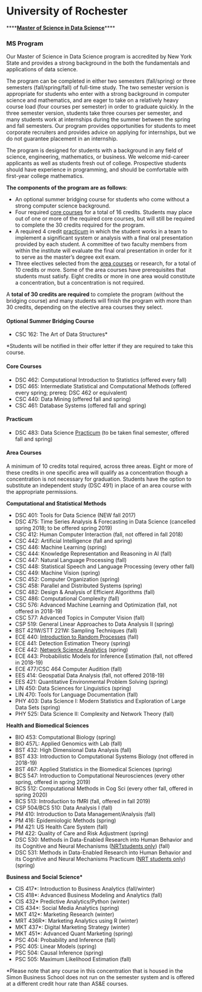 # University of Rochester

\*\*\*\*[**Master of Science in Data Science**](http://www.sas.rochester.edu/dsc/graduate/ms.html)\*\*\*\*

### MS Program

Our Master of Science in Data Science program is accredited by New York State and provides a strong background in the both the fundamentals and applications of data science.

The program can be completed in either two semesters \(fall/spring\) or three semesters \(fall/spring/fall\) of full-time study. The two semester version is appropriate for students who enter with a strong background in computer science and mathematics, and are eager to take on a relatively heavy course load \(four courses per semester\) in order to graduate quickly. In the three semester version, students take three courses per semester, and many students work at internships during the summer between the spring and fall semesters. Our program provides opportunities for students to meet corporate recruiters and provides advice on applying for internships, but we do not guarantee placement in an internship.

The program is designed for students with a background in any field of science, engineering, mathematics, or business. We welcome mid-career applicants as well as students fresh out of college. Prospective students should have experience in programming, and should be comfortable with first-year college mathematics.

**The components of the program are as follows**:

* An optional summer bridging course for students who come without a strong computer science background.
* Four required [core courses](http://www.sas.rochester.edu/dsc/graduate/ms.html#core) for a total of 16 credits. Students may place out of one or more of the required core courses, but will still be required to complete the 30 credits required for the program.
* A required 4 credit [practicum](http://www.sas.rochester.edu/dsc/graduate/ms.html#practicum) in which the student works in a team to implement a significant system or analysis with a final oral presentation provided by each student. A committee of two faculty members from within the institute will evaluate the final oral presentation in order for it to serve as the master’s degree exit exam.
* Three electives selected from the [area courses](http://www.sas.rochester.edu/dsc/graduate/ms.html#area) or research, for a total of 10 credits or more. Some of the area courses have prerequisites that students must satisfy. Eight credits or more in one area would constitute a concentration, but a concentration is not required. 

A **total of 30 credits are required** to complete the program \(without the bridging course\) and many students will finish the program with more than 30 credits, depending on the elective area courses they select.

#### Optional Summer Bridging Course

* CSC 162: The Art of Data Structures\*

\*Students will be notified in their offer letter if they are required to take this course.  

#### Core Courses

* DSC 462: Computational Introduction to Statistics \(offered every fall\)
* DSC 465: Intermediate Statistical and Computational Methods \(offered every spring; prereq: DSC 462 or equivalent\)
* CSC 440: Data Mining \(offered fall and spring\)
* CSC 461: Database Systems \(offered fall and spring\)

#### Practicum

* DSC 483: Data Science [Practicum](http://www.sas.rochester.edu/dsc/research/sponsor.html) \(to be taken final semester, offered fall and spring\)

#### Area Courses

A minimum of 10 credits total required, across three areas. Eight or more of these credits in one specific area will qualify as a concentration though a concentration is not necessary for graduation. Students have the option to substitute an independent study \(DSC 491\) in place of an area course with the appropriate permissions.

**Computational and Statistical Methods**

* DSC 401: Tools for Data Science \(NEW fall 2017\)
* DSC 475: Time Series Analysis & Forecasting in Data Science \(cancelled spring 2018; to be offered spring 2019\)
* CSC 412: Human Computer Interaction \(fall, not offered in fall 2018\)
* CSC 442: Artificial Intelligence \(fall and spring\)
* CSC 446: Machine Learning \(spring\)
* CSC 444: Knowledge Representation and Reasoning in AI \(fall\)
* CSC 447: Natural Language Processing \(fall\)
* CSC 448: Statistical Speech and Language Processing \(every other fall\)
* CSC 449: Machine Vision \(spring\)
* CSC 452: Computer Organization \(spring\)
* CSC 458: Parallel and Distributed Systems \(spring\)
* CSC 482: Design & Analysis of Efficient Algorithms \(fall\)
* CSC 486: Computational Complexity \(fall\)
* CSC 576: Advanced Machine Learning and Optimization \(fall, not offered in 2018-19\)
* CSC 577: Advanced Topics in Computer Vision \(fall\)
* CSP 519: General Linear Approaches to Data Analysis II \(spring\)
* BST 421W/STT 221W: Sampling Techniques \(fall\)
* ECE 440: [Introduction to Random Processes](http://www.ece.rochester.edu/~gmateosb/ECE440.html) \(fall\)
* ECE 441: Detection Estimation Theory \(spring\)
* ECE 442: [Network Science Analytics](http://www.ece.rochester.edu/~gmateosb/ECE442.html) \(spring\)
* ECE 443: Probabilistic Models for Inference Estimation \(fall, not offered in 2018-19\)
* ECE 477/CSC 464 Computer Audition \(fall\)
* EES 414: Geospatial Data Analysis \(fall, not offered 2018-19\)
* EES 421: Quantitative Environmental Problem Solving \(spring\)
* LIN 450: Data Sciences for Linguistics \(spring\)
* LIN 470: Tools for Language Documentation \(fall\)
* PHY 403: Data Science I: Modern Statistics and Exploration of Large Data Sets \(spring\)
* PHY 525: Data Science II: Complexity and Network Theory \(fall\)

**Health and Biomedical Sciences**

* BIO 453: Computational Biology \(spring\)
* BIO 457L: Applied Genomics with Lab \(fall\)
* BST 432: High Dimensional Data Analysis \(fall\)
* BST 433: Introduction to Computational Systems Biology \(not offered in 2018-19\)
* BST 467: Applied Statistics in the Biomedical Sciences \(spring\)
* BCS 547: Introduction to Computational Neurosciences \(every other spring, offered in spring 2019\)
* BCS 512: Computational Methods in Cog Sci \(every other fall, offered in spring 2020\)
* BCS 513: Introduction to fMRI \(fall, offered in fall 2019\)
* CSP 504/BCS 510:  Data Analysis I \(fall\)
* PM 410: Introduction to Data Management/Analysis \(fall\)
* PM 416: Epidemiologic Methods \(spring\)
* PM 421: US Health Care System \(fall\)
* PM 422: Quality of Care and Risk Adjustment \(spring\)
* DSC 530: Methods in Data-Enabled Research into Human Behavior and its Cognitive and Neural Mechanisms \([NRTstudents only](http://www.sas.rochester.edu/dsc/graduate/nrt.html)\) \(fall\)
* DSC 531: Methods in Data-Enabled Research into Human Behavior and its Cognitive and Neural Mechanisms Practicum \([NRT students only](http://www.sas.rochester.edu/dsc/graduate/nrt.html)\) \(spring\)

**Business and Social Science\***

* CIS 417\*: Introduction to Business Analytics \(fall/winter\)
* CIS 418\*: Advanced Business Modeling and Analytics \(fall\)
* CIS 432\* Predictive Analytics/Python \(winter\)
* CIS 434\*: Social Media Analytics \(spring\)
* MKT 412\*: Marketing Research \(winter\)
* MRT 436R\*: Marketing Analytics using R \(winter\)
* MKT 437\*: Digital Marketing Strategy \(winter\)
* MKT 451\*: Advanced Quant Marketing \(spring\)
* PSC 404: Probability and Inference \(fall\)
* PSC 405: Linear Models \(spring\)
* PSC 504: Causal Inference \(spring\)
* PSC 505: Maximum Likelihood Estimation \(fall\)

\*Please note that any course in this concentration that is housed in the Simon Business School does not run on the semester system and is offered at a different credit hour rate than AS&E courses.


